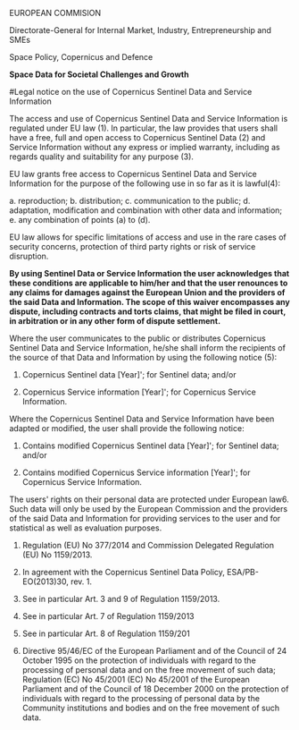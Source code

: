 

EUROPEAN COMMISION

Directorate-General for Internal Market, Industry, Entrepreneurship and SMEs

Space Policy, Copernicus and Defence

**Space Data for Societal Challenges and Growth**





#Legal notice on the use of Copernicus Sentinel Data and Service Information





The access and use of Copernicus Sentinel Data and Service Information is regulated under EU law (1). In particular, the law provides that users shall have a free, full and open access to Copernicus Sentinel Data (2) and Service Information without any express or implied warranty, including as regards quality and suitability for any purpose (3).

EU law grants free access to Copernicus Sentinel Data and Service Information for the purpose of the following use in so far as it is lawful(4):

 a. reproduction;
 b. distribution;
 c. communication to the public;
 d. adaptation, modification and combination with other data and information;
 e. any combination of points (a) to (d).

EU law allows for specific limitations of access and use in the rare cases of security concerns, protection of third party rights or risk of service disruption.

**By using Sentinel Data or Service Information the user acknowledges that these conditions are applicable to him/her and that the user renounces to any claims for damages against the European Union and the providers of the said Data and Information. The scope of this waiver encompasses any dispute, including contracts and torts claims, that might be filed in court, in arbitration or in any other form of dispute settlement.**

Where the user communicates to the public or distributes Copernicus Sentinel Data and Service Information, he/she shall inform the recipients of the source of that Data and Information by using the following notice (5):

1. Copernicus Sentinel data [Year]'; for Sentinel data; and/or

2. Copernicus Service information [Year]'; for Copernicus Service Information.

Where the Copernicus Sentinel Data and Service Information have been adapted or modified, the user shall provide the following notice:

1. Contains modified Copernicus Sentinel data [Year]'; for Sentinel data; and/or

2. Contains modified Copernicus Service information [Year]'; for Copernicus Service Information.

The users' rights on their personal data are protected under European law6. Such data will only be used by the European Commission and the providers of the said Data and Information for providing services to the user and for statistical as well as evaluation purposes.



1. Regulation (EU) No 377/2014 and Commission Delegated Regulation (EU) No 1159/2013.

2. In agreement with the Copernicus Sentinel Data Policy, ESA/PB-EO(2013)30, rev. 1.
3. See in particular Art. 3 and 9 of Regulation 1159/2013.
4. See in particular Art. 7 of Regulation 1159/2013
5. See in particular Art. 8 of Regulation 1159/201
6. Directive 95/46/EC of the European Parliament and of the Council of 24 October 1995 on the protection of individuals with regard to the processing of personal data and on the free movement of such data; Regulation (EC) No 45/2001 (EC) No 45/2001 of the European Parliament and of the Council of 18 December 2000 on the protection of individuals with regard to the processing of personal data by the Community institutions and bodies and on the free movement of such data.


